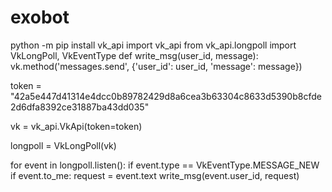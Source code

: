# exobot
python -m pip install vk_api
import vk_api
from vk_api.longpoll import VkLongPoll, VkEventType
def write_msg(user_id, message):
    vk.method('messages.send', {'user_id': user_id, 'message': message})

token = "42a5e447d41314e4dcc0b89782429d8a6cea3b63304c8633d5390b8cfde2d6dfa8392ce31887ba43dd035"

vk = vk_api.VkApi(token=token)

longpoll = VkLongPoll(vk)

for event in longpoll.listen():
    if event.type == VkEventType.MESSAGE_NEW
        if event.to_me:
            request = event.text
            write_msg(event.user_id, request)

